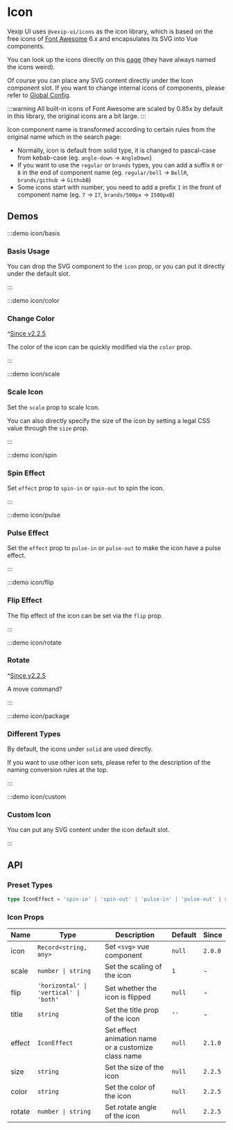 # Icon

Vexip UI uses `@vexip-ui/icons` as the icon library, which is based on the free icons of [Font Awesome](https://fontawesome.com/) 6.x and encapsulates its SVG into Vue components.

You can look up the icons directly on this [page](https://fontawesome.com/search?m=free) (they have always named the icons weird).

Of course you can place any SVG content directly under the Icon component slot. If you want to change internal icons of components, please refer to [Global Config](/en-US/guide/global-config#internal-icons).

:::warning
All built-in icons of Font Awesome are scaled by 0.85x by default in this library, the original icons are a bit large.
:::

Icon component name is transformed according to certain rules from the original name which in the search page:

- Normally, icon is default from solid type, it is changed to pascal-case from kebab-case (eg. `angle-down` -> `AngleDown`)
- If you want to use the `regular` or `brands` types, you can add a suffix `R` or `B` in the end of component name (eg. `regular/bell` -> `BellR`, `brands/github` -> `GithubB`)
- Some icons start with number, you need to add a prefix `I` in the front of component name (eg. `7` -> `I7`, `brands/500px` -> `I500pxB`)

## Demos

:::demo icon/basis

### Basis Usage

You can drop the SVG component to the `icon` prop, or you can put it directly under the default slot.

:::

:::demo icon/color

### Change Color

^[Since v2.2.5](!s)

The color of the icon can be quickly modified via the `color` prop.

:::

:::demo icon/scale

### Scale Icon

Set the `scale` prop to scale Icon.

You can also directly specify the size of the icon by setting a legal CSS value through the `size` prop.

:::

:::demo icon/spin

### Spin Effect

Set `effect` prop to `spin-in` or `spin-out` to spin the icon.

:::

:::demo icon/pulse

### Pulse Effect

Set the `effect` prop to `pulse-in` or `pulse-out` to make the icon have a pulse effect.

:::

:::demo icon/flip

### Flip Effect

The flip effect of the icon can be set via the `flip` prop.

:::

:::demo icon/rotate

### Rotate

^[Since v2.2.5](!s)

A move command?

:::

:::demo icon/package

### Different Types

By default, the icons under `solid` are used directly.

If you want to use other icon sets, please refer to the description of the naming conversion rules at the top.

:::

:::demo icon/custom

### Custom Icon

You can put any SVG content under the icon default slot.

:::

## API

### Preset Types

```ts
type IconEffect = 'spin-in' | 'spin-out' | 'pulse-in' | 'pulse-out' | string
```

### Icon Props

| Name   | Type                                   | Description                                         | Default | Since   |
| ------ | -------------------------------------- | --------------------------------------------------- | ------- | ------- |
| icon   | `Record<string, any>`                  | Set `<svg>` vue component                           | `null`  | `2.0.0` |
| scale  | `number \| string`                     | Set the scaling of the icon                         | `1`     | -       |
| flip   | `'horizontal' \| 'vertical' \| 'both'` | Set whether the icon is flipped                     | `null`  | -       |
| title  | `string`                               | Set the title prop of the icon                      | `''`    | -       |
| effect | `IconEffect`                           | Set effect animation name or a customize class name | `null`  | `2.1.0` |
| size   | `string`                               | Set the size of the icon                            | `null`  | `2.2.5` |
| color  | `string`                               | Set the color of the icon                           | `null`  | `2.2.5` |
| rotate | `number \| string`                     | Set rotate angle of the icon                        | `null`  | `2.2.5` |
